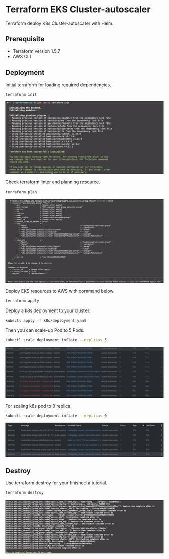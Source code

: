 # Terraform EKS Cluster-autoscaler

Terraform deploy K8s Cluster-autoscaler with Helm.

## Prerequisite

- Terraform version 1.5.7
- AWS CLI

## Deployment

Initial terraform for loading required dependencies.

```sh
terraform init
```

<img src="./images/terraform-init.png">

Check terraform linter and planning resource.

```sh
terraform plan
```

<img src="./images/terraform-plan.png">

Deploy EKS resources to AWS with command below.

```sh
terraform apply
```

Deploy a k8s deployment to your cluster.

```sh
kubectl apply -f k8s/deployment.yaml
```

Then you can scale-up Pod to 5 Pods.

```sh
kubectl scale deployment inflate --replicas 5
```

<img src="./images/scaleup-pod.png">

For scaling k8s pod to 0 replica.

```sh
kubectl scale deployment inflate --replicas 0
```

<img src="./images/scaledown-pod.png">

## Destroy

Use terraform destroy for your finished a tutorial.

```sh
terraform destroy
```

<img src="./images/terraform-destroy.png">
